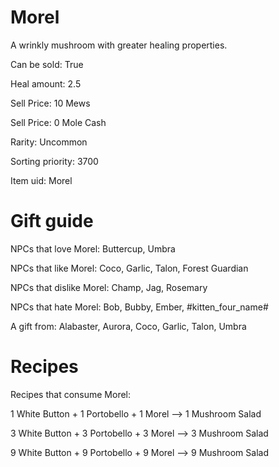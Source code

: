 # Morel

A wrinkly mushroom with greater healing properties.

Can be sold: True

Heal amount: 2.5

Sell Price: 10 Mews

Sell Price: 0 Mole Cash

Rarity: Uncommon

Sorting priority: 3700

Item uid: Morel

# Gift guide

NPCs that love Morel: Buttercup, Umbra

NPCs that like Morel: Coco, Garlic, Talon, Forest Guardian

NPCs that dislike Morel: Champ, Jag, Rosemary

NPCs that hate Morel: Bob, Bubby, Ember, #kitten_four_name#

A gift from: Alabaster, Aurora, Coco, Garlic, Talon, Umbra

# Recipes

Recipes that consume Morel:

1 White Button + 1 Portobello + 1 Morel --> 1 Mushroom Salad

3 White Button + 3 Portobello + 3 Morel --> 3 Mushroom Salad

9 White Button + 9 Portobello + 9 Morel --> 9 Mushroom Salad